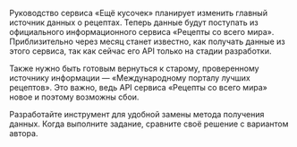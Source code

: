 Руководство сервиса «Ещё кусочек» планирует изменить главный источник данных о рецептах. Теперь данные будут поступать из официального информационного сервиса «Рецепты со всего мира». Приблизительно через месяц станет известно, как получать данные из этого сервиса, так как сейчас его API только на стадии разработки.

Также нужно быть готовым вернуться к старому, проверенному источнику информации — «Международному порталу лучших рецептов». Это важно, ведь API сервиса «Рецепты со всего мира» новое и поэтому возможны сбои.

Разработайте инструмент для удобной замены метода получения данных. Когда выполните задание, сравните своё решение с вариантом автора.